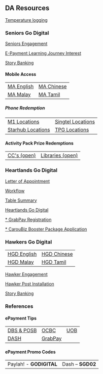 <H2>DA Resources</H2>

<body>

<a href="https://form.gov.sg/#!/5ed511c339b707001104ebc0" target="_blank" >Temperature logging</a>

<H3>Seniors Go Digital</H3>

<a href="https://eservice.imda.gov.sg/SDOEngage/homepage" target="_blank" >Seniors Engagement</a>

<a href="http://www.go.gov.sg/eljinterest" target="_blank" >E-Payment Learning Journey Interest</a>

<a href="https://form.gov.sg/#!/5f3f2a4573437300119fa100" target="_blank" >Story Banking</a>

<H4>Mobile Access</H4>

<table>
  <tr>
    <td><a href="https://go.gov.sg/mobileaccess-eng">MA English</a></td>
    <td><a href="https://go.gov.sg/mobileaccess-ch">MA Chinese</a></td>
  </tr>
  <tr>
    <td><a href="https://go.gov.sg/mobileaccess-ml">MA Malay</a></td>
    <td><a href="https://go.gov.sg/mobileaccess-tl">MA Tamil</a></td>
  </tr>
 </table>

<H5>Phone Redemption</H5>

<table>
  <tr>
  <td><a href="Mobile Access M1 Locations.pdf" target="_blank" >M1 Locations</a></td>
  <td><a href="Mobile Access Singtel Locations.pdf" target="_blank" >Singtel Locations</a></td>
  </tr>
  <tr>
  <td><a href="Mobile Access Starhub Locations.pdf" target="_blank" >Starhub Locations</a></td>
  <td><a href="Mobile Access TPG Locations.pdf" target="_blank" >TPG Locations</a></td>
  </tr>
 </table>

<H4>Activity Pack Prize Redemptions</H4>

<table>
  <td><a href="/Prize redemption CC.pdf" target="_blank" >CC's (open)</a></td>
  <td><a href="/Prize redemption Libraries.pdf" target="_blank" >Libraries (open)</a></td>
 </table>

<H3>Heartlands Go Digital</H3>

<a href="/Letter of Appointment for HGD_Final.pdf" target="_blank" >Letter of Appointment</a>

<a href="/Engagement workflow for DA.pdf" target="_blank" >Workflow</a>

<a href="/E-payment and Digital Commerce Table Summary.pdf" target="_blank" >Table Summary</a>

<a href="https://go.gov.sg/hgd-ambassador-form" target="_blank" >Heartlands Go Digital</a>

<a href="https://docs.google.com/forms/d/e/1FAIpQLScdHGz7sxbQkrJ12gcf6TmBLPA7BbCJkcedBOsORD7K-nee0Q/viewform" target="_blank" >* GrabPay Registration</a>

<a href="https://college.carousell.com/apply-caroubiz-booster-package/" target="_blank" >* CarouBiz Booster Package Application</a>

<H3>Hawkers Go Digital</H3>

<table>
  <tr>
    <td><a href="/IMDA-004-T20E_Hawker_flyer_English.jpg" target="_blank" >HGD English</a></td>
    <td><a href="/IMDA-004-T20E_Hawker_flyer_Chinese.jpg" target="_blank" >HGD Chinese</a></td>
  </tr>
  <tr>
    <td><a href="/IMDA-004-T20E_Hawker_flyer_Malay.jpg" target="_blank" >HGD Malay</a></td>
    <td><a href="/IMDA-004-T20E_Hawker_flyer_Tamil.jpg" target="_blank" >HGD Tamil</a></td>
  </tr>
 </table>
 
<a href="http://go.gov.sg/hawkergodigital" target="_blank" >Hawker Engagement</a>

<a href="https://form.gov.sg/#!/5ef8bf36d05786001138d5ce" target="_blank" >Hawker Post Installation</a>

<a href="https://form.gov.sg/#!/5f3f2a4573437300119fa100" target="_blank" >Story Banking</a>

<H3>References</H3>

<H4>ePayment Tips</H4>

<table>
  <tr>
    <td><a href="ePayments - DBS and POSB.pdf" target="_blank" >DBS & POSB</a></td>
    <td><a href="ePayments - OCBC.pdf" target="_blank" >OCBC</a></td>
    <td><a href="ePayments - UOB.pdf" target="_blank" >UOB</a></td>
  </tr>
  <tr>
    <td><a href="ePayments - DASH.pdf" target="_blank" >DASH</a></td>
    <td><a href="ePayments - GrabPay.pdf" target="_blank" >GrabPay</a></td>
  </tr>
 </table>

<H4>ePayment Promo Codes</H4>

<table>
  <td><a>Paylah! - <b>GODIGITAL</b></a></td>
  <td><a>Dash – <b>SGD02</b></a></td>

</body>
